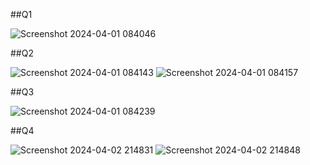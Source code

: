 
##Q1

![Screenshot 2024-04-01 084046](https://github.com/emman0000/OOP/assets/142867499/3e518ffc-1358-48e4-a6cf-1f41c388609d)

##Q2


![Screenshot 2024-04-01 084143](https://github.com/emman0000/OOP/assets/142867499/94ed1845-0027-4bd2-859c-d4c49f7d8f9c)
![Screenshot 2024-04-01 084157](https://github.com/emman0000/OOP/assets/142867499/1186a510-46b3-4520-bede-6d96f2437fc7)


##Q3

![Screenshot 2024-04-01 084239](https://github.com/emman0000/OOP/assets/142867499/a281a546-c579-416a-b633-6bf48ea8caa2)


##Q4

![Screenshot 2024-04-02 214831](https://github.com/emman0000/OOP/assets/142867499/44317c3f-4d4e-4ae3-bcae-26b3492395e6)
![Screenshot 2024-04-02 214848](https://github.com/emman0000/OOP/assets/142867499/3066f976-6d47-4dd0-a822-22743e10b75c)

